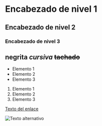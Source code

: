    # Encabezado de nivel 1
   ## Encabezado de nivel 2
   ### Encabezado de nivel 3

**negrita**
*cursiva*
~~tachado~~
---


- Elemento 1
- Elemento 2
- Elemento 3


1. Elemento 1
2. Elemento 2
3. Elemento 3

  <!-- comentario -->

[Texto del enlace](http://www.ejemplo.com)

![Texto alternativo](https://imgs.search.brave.com/BfoAtPbg8q8i-v5XiHgZJRBYz9vYBHpr5ysiNx-O1_Y/rs:fit:500:0:1:0/g:ce/aHR0cHM6Ly93YWxs/cGFwZXJzLmNvbS9p/bWFnZXMvaGQvbWVz/c2ktYXJnZW50aW5h/LWZvb3RiYWxsLXN0/YXItMGppMzRqaGs0/b2JxdDJ3ay5qcGc)
